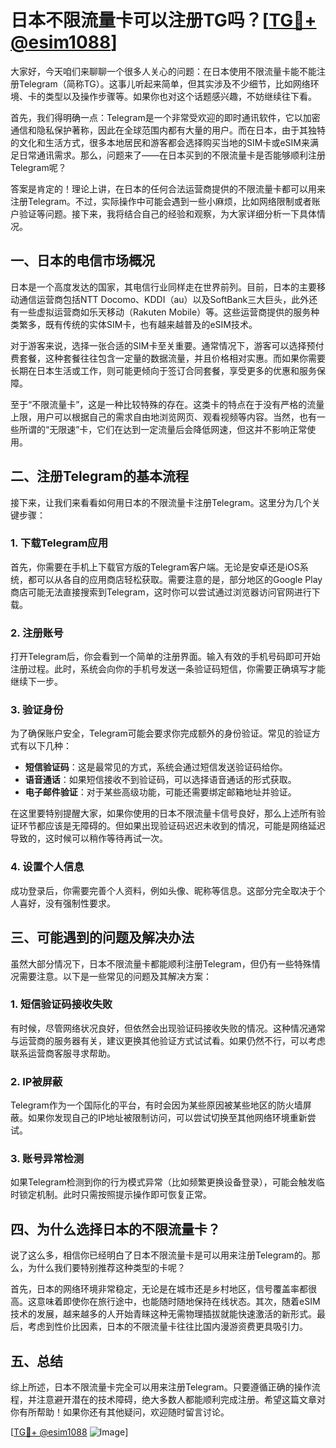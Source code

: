 # 日本不限流量卡可以注册TG吗？[[TG💪+ @esim1088](https://t.me/s/esim1088)]

大家好，今天咱们来聊聊一个很多人关心的问题：在日本使用不限流量卡能不能注册Telegram（简称TG）。这事儿听起来简单，但其实涉及不少细节，比如网络环境、卡的类型以及操作步骤等。如果你也对这个话题感兴趣，不妨继续往下看。

首先，我们得明确一点：Telegram是一个非常受欢迎的即时通讯软件，它以加密通信和隐私保护著称，因此在全球范围内都有大量的用户。而在日本，由于其独特的文化和生活方式，很多本地居民和游客都会选择购买当地的SIM卡或eSIM来满足日常通讯需求。那么，问题来了——在日本买到的不限流量卡是否能够顺利注册Telegram呢？

答案是肯定的！理论上讲，在日本的任何合法运营商提供的不限流量卡都可以用来注册Telegram。不过，实际操作中可能会遇到一些小麻烦，比如网络限制或者账户验证等问题。接下来，我将结合自己的经验和观察，为大家详细分析一下具体情况。

## 一、日本的电信市场概况

日本是一个高度发达的国家，其电信行业同样走在世界前列。目前，日本的主要移动通信运营商包括NTT Docomo、KDDI（au）以及SoftBank三大巨头，此外还有一些虚拟运营商如乐天移动（Rakuten Mobile）等。这些运营商提供的服务种类繁多，既有传统的实体SIM卡，也有越来越普及的eSIM技术。

对于游客来说，选择一张合适的SIM卡至关重要。通常情况下，游客可以选择预付费套餐，这种套餐往往包含一定量的数据流量，并且价格相对实惠。而如果你需要长期在日本生活或工作，则可能更倾向于签订合同套餐，享受更多的优惠和服务保障。

至于“不限流量卡”，这是一种比较特殊的存在。这类卡的特点在于没有严格的流量上限，用户可以根据自己的需求自由地浏览网页、观看视频等内容。当然，也有一些所谓的“无限速”卡，它们在达到一定流量后会降低网速，但这并不影响正常使用。

## 二、注册Telegram的基本流程

接下来，让我们来看看如何用日本的不限流量卡注册Telegram。这里分为几个关键步骤：

### 1. 下载Telegram应用

首先，你需要在手机上下载官方版的Telegram客户端。无论是安卓还是iOS系统，都可以从各自的应用商店轻松获取。需要注意的是，部分地区的Google Play商店可能无法直接搜索到Telegram，这时你可以尝试通过浏览器访问官网进行下载。

### 2. 注册账号

打开Telegram后，你会看到一个简单的注册界面。输入有效的手机号码即可开始注册过程。此时，系统会向你的手机号发送一条验证码短信，你需要正确填写才能继续下一步。

### 3. 验证身份

为了确保账户安全，Telegram可能会要求你完成额外的身份验证。常见的验证方式有以下几种：
- **短信验证码**：这是最常见的方式，系统会通过短信发送验证码给你。
- **语音通话**：如果短信接收不到验证码，可以选择语音通话的形式获取。
- **电子邮件验证**：对于某些高级功能，可能还需要绑定邮箱地址并验证。

在这里要特别提醒大家，如果你使用的日本不限流量卡信号良好，那么上述所有验证环节都应该是无障碍的。但如果出现验证码迟迟未收到的情况，可能是网络延迟导致的，这时候可以稍作等待再试一次。

### 4. 设置个人信息

成功登录后，你需要完善个人资料，例如头像、昵称等信息。这部分完全取决于个人喜好，没有强制性要求。

## 三、可能遇到的问题及解决办法

虽然大部分情况下，日本不限流量卡都能顺利注册Telegram，但仍有一些特殊情况需要注意。以下是一些常见的问题及其解决方案：

### 1. 短信验证码接收失败

有时候，尽管网络状况良好，但依然会出现验证码接收失败的情况。这种情况通常与运营商的服务器有关，建议更换其他验证方式试试看。如果仍然不行，可以考虑联系运营商客服寻求帮助。

### 2. IP被屏蔽

Telegram作为一个国际化的平台，有时会因为某些原因被某些地区的防火墙屏蔽。如果你发现自己的IP地址被限制访问，可以尝试切换至其他网络环境重新尝试。

### 3. 账号异常检测

如果Telegram检测到你的行为模式异常（比如频繁更换设备登录），可能会触发临时锁定机制。此时只需按照提示操作即可恢复正常。

## 四、为什么选择日本的不限流量卡？

说了这么多，相信你已经明白了日本不限流量卡是可以用来注册Telegram的。那么，为什么我们要特别推荐这种类型的卡呢？

首先，日本的网络环境非常稳定，无论是在城市还是乡村地区，信号覆盖率都很高。这意味着即使你在旅行途中，也能随时随地保持在线状态。其次，随着eSIM技术的发展，越来越多的人开始青睐这种无需物理插拔就能快速激活的新形式。最后，考虑到性价比因素，日本的不限流量卡往往比国内漫游资费更具吸引力。

## 五、总结

综上所述，日本不限流量卡完全可以用来注册Telegram。只要遵循正确的操作流程，并注意避开潜在的技术障碍，绝大多数人都能顺利完成注册。希望这篇文章对你有所帮助！如果你还有其他疑问，欢迎随时留言讨论。

[[TG💪+ @esim1088](https://t.me/s/esim1088) ![Image](https://i.postimg.cc/4NQfJmqS/Snipaste-2025-05-13-00-14-12.png)]